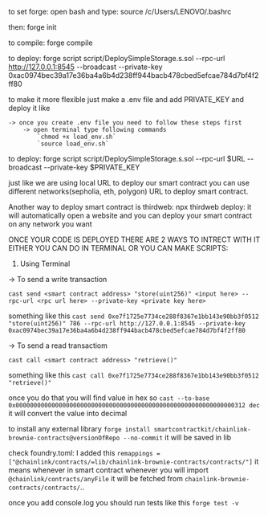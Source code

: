 to set forge: open bash and type: source /c/Users/LENOVO/.bashrc


then: forge init

to compile: forge compile

to deploy: forge script script/DeploySimpleStorage.s.sol --rpc-url http://127.0.0.1:8545 --broadcast --private-key 0xac0974bec39a17e36ba4a6b4d238ff944bacb478cbed5efcae784d7bf4f2ff80

to make it more flexible just make a .env file and add PRIVATE_KEY and deploy it like

    -> once you create .env file you need to follow these steps first
        -> open terminal type following commands
            `chmod +x load_env.sh`
            `source load_env.sh`


to deploy: forge script script/DeploySimpleStorage.s.sol --rpc-url $URL --broadcast --private-key $PRIVATE_KEY

just like we are using local URL to deploy our smart contract you can use different networks(sepholia, eth, polygon) URL to deploy smart contract.

Another way to deploy smart contract is thirdweb: npx thirdweb deploy: it will automatically open a website and you can deploy your smart contract on any network you want

ONCE YOUR CODE IS DEPLOYED THERE ARE 2 WAYS TO INTRECT WITH IT EITHER YOU CAN DO IN TERMINAL OR YOU CAN MAKE SCRIPTS:

1. Using Terminal

-> To send a write transaction

`cast send <smart contract address> "store(uint256)" <input here> --rpc-url <rpc url here> --private-key <private key here> `

something like this
`cast send 0xe7f1725e7734ce288f8367e1bb143e90bb3f0512 "store(uint256)" 786 --rpc-url http://127.0.0.1:8545 --private-key 0xac0974bec39a17e36ba4a6b4d238ff944bacb478cbed5efcae784d7bf4f2ff80`

-> To send a read transactiom

`cast call <smart contract address> "retrieve()"`

something like this
`cast call 0xe7f1725e7734ce288f8367e1bb143e90bb3f0512 "retrieve()"`

once you do that you will find value in hex so
`cast --to-base 0x0000000000000000000000000000000000000000000000000000000000000312 dec`
it will convert the value into decimal

to install any external library
`forge install smartcontractkit/chainlink-brownie-contracts@versionOfRepo --no-commit`
it will be saved in lib

check foundry.toml: I added this `remappings = ["@chainlink/contracts/=lib/chainlink-brownie-contracts/contracts/"]` it means whenever in smart contract whenever you will import `@chainlink/contracts/anyFile` it will be fetched from `chainlink-brownie-contracts/contracts/`..

once you add console.log you should run tests like this
`forge test -v`